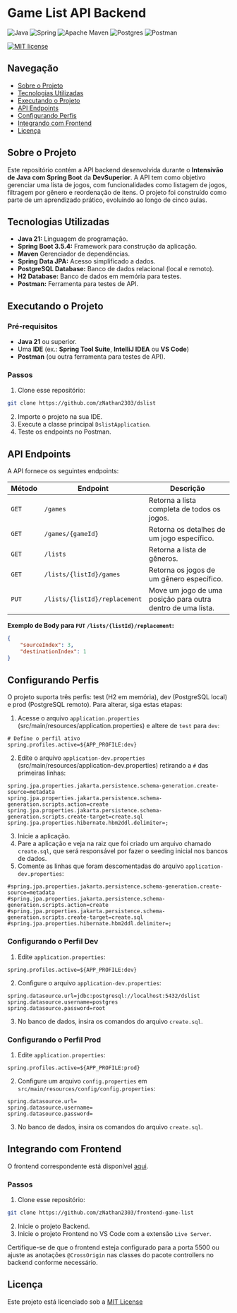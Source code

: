 # Game List API Backend
![Java](https://img.shields.io/badge/java-%23ED8B00.svg?style=for-the-badge&logo=openjdk&logoColor=white)
![Spring](https://img.shields.io/badge/spring-%236DB33F.svg?style=for-the-badge&logo=spring&logoColor=white)
![Apache Maven](https://img.shields.io/badge/Apache%20Maven-C71A36?style=for-the-badge&logo=Apache%20Maven&logoColor=white)
![Postgres](https://img.shields.io/badge/postgres-%23316192.svg?style=for-the-badge&logo=postgresql&logoColor=white)
![Postman](https://img.shields.io/badge/Postman-FF6C37?style=for-the-badge&logo=postman&logoColor=white)

[![MIT license](https://img.shields.io/badge/License-MIT-blue.svg)](https://lbesson.mit-license.org/)
## Navegação
- [Sobre o Projeto](#sobre-o-projeto)
- [Tecnologias Utilizadas](#tecnologias-utilizadas)
- [Executando o Projeto](#executando-o-projeto)
- [API Endpoints](#api-endpoints)
- [Configurando Perfis](#configurando-perfis)
- [Integrando com Frontend](#integrando-com-frontend)
- [Licença](#licença)

## Sobre o Projeto
Este repositório contém a API backend desenvolvida durante o **Intensivão de Java com Spring Boot** da **DevSuperior**. A API tem como objetivo gerenciar uma lista de jogos, com funcionalidades como listagem de jogos, filtragem por gênero e reordenação de itens. O projeto foi construído como parte de um aprendizado prático, evoluindo ao longo de cinco aulas.

## Tecnologias Utilizadas
- **Java 21:** Linguagem de programação.
- **Spring Boot 3.5.4:** Framework para construção da aplicação.
- **Maven** Gerenciador de dependências.
- **Spring Data JPA:** Acesso simplificado a dados.
- **PostgreSQL Database:** Banco de dados relacional (local e remoto).
- **H2 Database:** Banco de dados em memória para testes.
- **Postman:** Ferramenta para testes de API.

## Executando o Projeto

### Pré-requisitos
- **Java 21** ou superior.
- Uma **IDE** (ex.: **Spring Tool Suite**, **IntelliJ IDEA** ou **VS Code**)
- **Postman** (ou outra ferramenta para testes de API).

### Passos
1. Clone esse repositório:
```bash
git clone https://github.com/zNathan2303/dslist
```
2. Importe o projeto na sua IDE.
3. Execute a classe principal `DslistApplication`.
4. Teste os endpoints no Postman.

## API Endpoints
A API fornece os seguintes endpoints:

| Método | Endpoint | Descrição |
| --- | --- | --- |
| `GET` | `/games` | Retorna a lista completa de todos os jogos. |
| `GET` | `/games/{gameId}` | Retorna os detalhes de um jogo específico. |
| `GET` | `/lists` | Retorna a lista de gêneros. |
| `GET` | `/lists/{listId}/games`| Retorna os jogos de um gênero específico. |
| `PUT` | `/lists/{listId}/replacement` | Move um jogo de uma posição para outra dentro de uma lista. |

**Exemplo de Body para `PUT` `/lists/{listId}/replacement`:**
```json
{
    "sourceIndex": 3,
    "destinationIndex": 1
}
```

## Configurando Perfis
O projeto suporta três perfis: test (H2 em memória), dev (PostgreSQL local) e prod (PostgreSQL remoto). Para alterar, siga estas etapas:
1. Acesse o arquivo `application.properties` (src/main/resources/application.properties) e altere de `test` para `dev`:
```properties
# Define o perfil ativo
spring.profiles.active=${APP_PROFILE:dev}
```
2. Edite o arquivo `application-dev.properties` (src/main/resources/application-dev.properties) retirando a `#` das primeiras linhas:
```properties
spring.jpa.properties.jakarta.persistence.schema-generation.create-source=metadata
spring.jpa.properties.jakarta.persistence.schema-generation.scripts.action=create
spring.jpa.properties.jakarta.persistence.schema-generation.scripts.create-target=create.sql
spring.jpa.properties.hibernate.hbm2ddl.delimiter=;
```
3. Inicie a aplicação.
4. Pare a aplicação e veja na raiz que foi criado um arquivo chamado `create.sql`, que será responsável por fazer o seeding inicial nos bancos de dados.
5. Comente as linhas que foram descomentadas do arquivo `application-dev.properties`:
```properties
#spring.jpa.properties.jakarta.persistence.schema-generation.create-source=metadata
#spring.jpa.properties.jakarta.persistence.schema-generation.scripts.action=create
#spring.jpa.properties.jakarta.persistence.schema-generation.scripts.create-target=create.sql
#spring.jpa.properties.hibernate.hbm2ddl.delimiter=;
```

### Configurando o Perfil Dev
1. Edite `application.properties`:
```properties
spring.profiles.active=${APP_PROFILE:dev}
```
2. Configure o arquivo `application-dev.properties`:
```properties
spring.datasource.url=jdbc:postgresql://localhost:5432/dslist
spring.datasource.username=postgres
spring.datasource.password=root
```
3. No banco de dados, insira os comandos do arquivo `create.sql`.

### Configurando o Perfil Prod
1. Edite `application.properties`:
```properties
spring.profiles.active=${APP_PROFILE:prod}
```
2. Configure um arquivo `config.properties` em `src/main/resources/config/config.properties`:
```properties
spring.datasource.url=
spring.datasource.username=
spring.datasource.password=
```
3. No banco de dados, insira os comandos do arquivo `create.sql`.

## Integrando com Frontend
O frontend correspondente está disponível [aqui](https://github.com/zNathan2303/frontend-game-list).

### Passos
1. Clone esse repositório:
```bash
git clone https://github.com/zNathan2303/frontend-game-list
```
2. Inicie o projeto Backend.
3. Inicie o projeto Frontend no VS Code com a extensão `Live Server`.

Certifique-se de que o frontend esteja configurado para a porta 5500 ou ajuste as anotações `@CrossOrigin` nas classes do pacote controllers no backend conforme necessário.

## Licença
Este projeto está licenciado sob a [MIT License](https://opensource.org/license/MIT)
